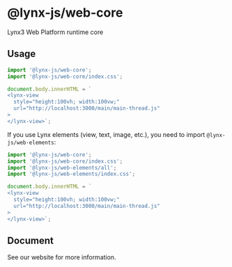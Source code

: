 # @lynx-js/web-core

Lynx3 Web Platform runtime core

## Usage

```javascript
import '@lynx-js/web-core';
import '@lynx-js/web-core/index.css';

document.body.innerHTML = `
<lynx-view 
  style="height:100vh; width:100vw;" 
  url="http://localhost:3000/main/main-thread.js"
>
</lynx-view>`;
```

If you use Lynx elements (view, text, image, etc.), you need to import `@lynx-js/web-elements`:

```javascript
import '@lynx-js/web-core';
import '@lynx-js/web-core/index.css';
import '@lynx-js/web-elements/all';
import '@lynx-js/web-elements/index.css';

document.body.innerHTML = `
<lynx-view 
  style="height:100vh; width:100vw;" 
  url="http://localhost:3000/main/main-thread.js"
>
</lynx-view>`;
```

## Document

See our website for more information.
